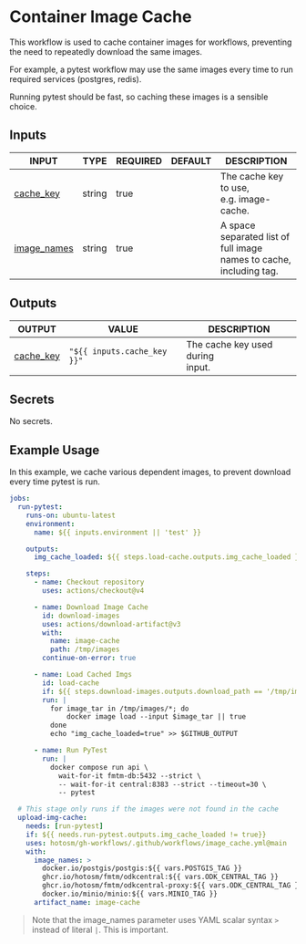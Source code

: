# Container Image Cache

This workflow is used to cache container images
for workflows, preventing the need to repeatedly
download the same images.

For example, a pytest workflow may use the same images
every time to run required services (postgres, redis).

Running pytest should be fast, so caching these images
is a sensible choice.

## Inputs

<!-- AUTO-DOC-INPUT:START - Do not remove or modify this section -->

| INPUT                                                             | TYPE   | REQUIRED | DEFAULT | DESCRIPTION                                                                 |
| ----------------------------------------------------------------- | ------ | -------- | ------- | --------------------------------------------------------------------------- |
| <a name="input_cache_key"></a>[cache_key](#input_cache_key)       | string | true     |         | The cache key to use, <br>e.g. image-cache.                                 |
| <a name="input_image_names"></a>[image_names](#input_image_names) | string | true     |         | A space separated list of <br>full image names to cache, <br>including tag. |

<!-- AUTO-DOC-INPUT:END -->

## Outputs

<!-- AUTO-DOC-OUTPUT:START - Do not remove or modify this section -->

| OUTPUT                                                        | VALUE                       | DESCRIPTION                          |
| ------------------------------------------------------------- | --------------------------- | ------------------------------------ |
| <a name="output_cache_key"></a>[cache_key](#output_cache_key) | `"${{ inputs.cache_key }}"` | The cache key used during <br>input. |

<!-- AUTO-DOC-OUTPUT:END -->

## Secrets

<!-- AUTO-DOC-SECRETS:START - Do not remove or modify this section -->

No secrets.

<!-- AUTO-DOC-SECRETS:END -->

## Example Usage

In this example, we cache various dependent images, to
prevent download every time pytest is run.

```yaml
jobs:
  run-pytest:
    runs-on: ubuntu-latest
    environment:
      name: ${{ inputs.environment || 'test' }}

    outputs:
      img_cache_loaded: ${{ steps.load-cache.outputs.img_cache_loaded }}

    steps:
      - name: Checkout repository
        uses: actions/checkout@v4

      - name: Download Image Cache
        id: download-images
        uses: actions/download-artifact@v3
        with:
          name: image-cache
          path: /tmp/images
        continue-on-error: true

      - name: Load Cached Imgs
        id: load-cache
        if: ${{ steps.download-images.outputs.download_path == '/tmp/images' }}
        run: |
          for image_tar in /tmp/images/*; do
              docker image load --input $image_tar || true
          done
          echo "img_cache_loaded=true" >> $GITHUB_OUTPUT

      - name: Run PyTest
        run: |
          docker compose run api \
            wait-for-it fmtm-db:5432 --strict \
            -- wait-for-it central:8383 --strict --timeout=30 \
            -- pytest

  # This stage only runs if the images were not found in the cache
  upload-img-cache:
    needs: [run-pytest]
    if: ${{ needs.run-pytest.outputs.img_cache_loaded != true}}
    uses: hotosm/gh-workflows/.github/workflows/image_cache.yml@main
    with:
      image_names: >
        docker.io/postgis/postgis:${{ vars.POSTGIS_TAG }}
        ghcr.io/hotosm/fmtm/odkcentral:${{ vars.ODK_CENTRAL_TAG }}
        ghcr.io/hotosm/fmtm/odkcentral-proxy:${{ vars.ODK_CENTRAL_TAG }}
        docker.io/minio/minio:${{ vars.MINIO_TAG }}
      artifact_name: image-cache
```

> Note that the image_names parameter uses YAML scalar
> syntax `>` instead of literal `|`. This is important.
